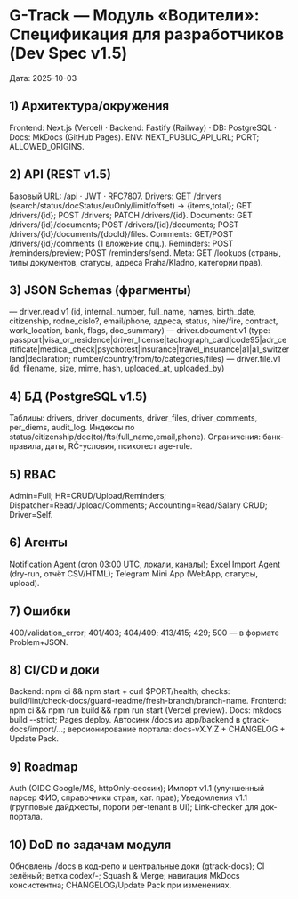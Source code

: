# G-Track — Модуль «Водители»: Спецификация для разработчиков (Dev Spec v1.5)

Дата: 2025-10-03

## 1) Архитектура/окружения
Frontend: Next.js (Vercel) · Backend: Fastify (Railway) · DB: PostgreSQL · Docs: MkDocs (GitHub Pages).
ENV: NEXT_PUBLIC_API_URL; PORT; ALLOWED_ORIGINS.

## 2) API (REST v1.5)
Базовый URL: /api · JWT · RFC7807.
Drivers: GET /drivers (search/status/docStatus/euOnly/limit/offset) → {items,total}; GET /drivers/{id}; POST /drivers; PATCH /drivers/{id}.
Documents: GET /drivers/{id}/documents; POST /drivers/{id}/documents; POST /drivers/{id}/documents/{docId}/files.
Comments: GET/POST /drivers/{id}/comments (1 вложение опц.).
Reminders: POST /reminders/preview; POST /reminders/send.
Meta: GET /lookups (страны, типы документов, статусы, адреса Praha/Kladno, категории прав).

## 3) JSON Schemas (фрагменты)
— driver.read.v1 (id, internal_number, full_name, names, birth_date, citizenship, rodne_cislo?, email/phone, адреса, status, hire/fire, contract, work_location, bank, flags, doc_summary)
— driver.document.v1 (type: passport|visa_or_residence|driver_license|tachograph_card|code95|adr_certificate|medical_check|psychotest|insurance|travel_insurance|a1|a1_switzerland|declaration; number/country/from/to/categories/files)
— driver.file.v1 (id, filename, size, mime, hash, uploaded_at, uploaded_by)

## 4) БД (PostgreSQL v1.5)
Таблицы: drivers, driver_documents, driver_files, driver_comments, per_diems, audit_log. Индексы по status/citizenship/doc(to)/fts(full_name,email,phone). Ограничения: банк-правила, даты, RČ-условия, психотест age-rule.

## 5) RBAC
Admin=Full; HR=CRUD/Upload/Reminders; Dispatcher=Read/Upload/Comments; Accounting=Read/Salary CRUD; Driver=Self.

## 6) Агенты
Notification Agent (cron 03:00 UTC, локали, каналы); Excel Import Agent (dry-run, отчёт CSV/HTML); Telegram Mini App (WebApp, статусы, upload).

## 7) Ошибки
400/validation_error; 401/403; 404/409; 413/415; 429; 500 — в формате Problem+JSON.

## 8) CI/CD и доки
Backend: npm ci && npm start + curl $PORT/health; checks: build/lint/check-docs/guard-readme/fresh-branch/branch-name.
Frontend: npm ci && npm run build && npm run start (Vercel preview). Docs: mkdocs build --strict; Pages deploy.
Автосинк /docs из app/backend в gtrack-docs/import/...; версионирование портала: docs-vX.Y.Z + CHANGELOG + Update Pack.

## 9) Roadmap
Auth (OIDC Google/MS, httpOnly-сессии); Импорт v1.1 (улучшенный парсер ФИО, справочники стран, кат. прав); Уведомления v1.1 (групповые дайджесты, пороги per-tenant в UI); Link-checker для док-портала.

## 10) DoD по задачам модуля
Обновлены /docs в код-репо и центральные доки (gtrack-docs); CI зелёный; ветка codex/<task>-<yyyymmddHHMM>; Squash & Merge; навигация MkDocs консистентна; CHANGELOG/Update Pack при изменениях.
